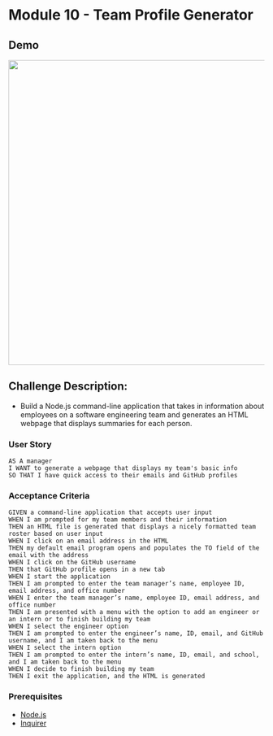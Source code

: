 # Module 10 - Team Profile Generator

## Demo

<div align="center">
    <img src="./assets/walkthrough.gif" width="600px">
</div>


## Challenge Description:

* Build a Node.js command-line application that takes in information about employees on a software engineering team and generates an HTML webpage that displays summaries for each person.
<!-- * Write unit tests for each part of your code and ensure that it passes all of them.
* Provide a link to a walkthrough video that demonstrates the application's functionality. -->


### User Story

```
AS A manager
I WANT to generate a webpage that displays my team's basic info
SO THAT I have quick access to their emails and GitHub profiles
```

### Acceptance Criteria

```
GIVEN a command-line application that accepts user input
WHEN I am prompted for my team members and their information
THEN an HTML file is generated that displays a nicely formatted team roster based on user input
WHEN I click on an email address in the HTML
THEN my default email program opens and populates the TO field of the email with the address
WHEN I click on the GitHub username
THEN that GitHub profile opens in a new tab
WHEN I start the application
THEN I am prompted to enter the team manager’s name, employee ID, email address, and office number
WHEN I enter the team manager’s name, employee ID, email address, and office number
THEN I am presented with a menu with the option to add an engineer or an intern or to finish building my team
WHEN I select the engineer option
THEN I am prompted to enter the engineer’s name, ID, email, and GitHub username, and I am taken back to the menu
WHEN I select the intern option
THEN I am prompted to enter the intern’s name, ID, email, and school, and I am taken back to the menu
WHEN I decide to finish building my team
THEN I exit the application, and the HTML is generated
```

### Prerequisites

- [Node.js](https://nodejs.org/en/)
- [Inquirer](https://www.npmjs.com/package/inquirer)
